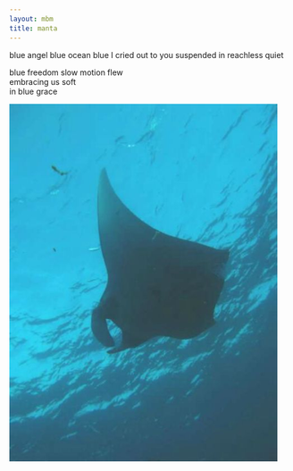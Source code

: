 ```yaml
---
layout: mbm
title: manta
---
```


<div class="poem">
blue angel blue ocean blue  
I cried out to you  
suspended in reachless quiet
 
blue freedom slow motion flew  
embracing us soft  
in blue grace
</div>

!["manta ray"](/assets/images/pilg1/mantaray.jpg "manta")
